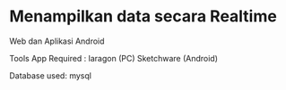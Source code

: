 # Menampilkan data secara Realtime 

Web dan Aplikasi Android

Tools App Required :
laragon         (PC) 
Sketchware      (Android)

Database used:
mysql





